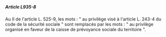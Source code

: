##### Article L935-8

Au II de l'article L. 525-9, les mots : " au privilège visé à l'article L. 243-4 du code de la sécurité sociale " sont remplacés par les mots : " au privilège organisé en faveur de la caisse de prévoyance sociale du territoire ".

